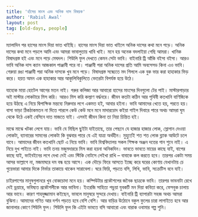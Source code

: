 ```yaml
---
title: 'হাঁসের মাংস এবং অনিক দাস বিষয়ক'
author: 'Rabiul Awal'
layout: post
tag: [old-days, people]
---
```

ম্যালাদিন পর হাসের মাংস দিয়া ভাত খাইছি। হাসের মাংস দিয়া ভাত খাইলে অনিক দাসের কথা মনে পড়ে। অনিক দাসের কথা মনে পড়লে আমি এবং আমরা ভাবালুতায় খাবি খাই। মনে হয় অনেক বদলাইয়া গেছি আমরা। খানিক বিষাদগ্রস্ত হই এবং মনে পড়ে মেঘদল। শিউলি ফুল দেখতে কেমন সেটা ভাবি। বাইনারি ট্রি আঁকি বইসা বইসা। আরও ভাবি অনিক দাস ক্যান আজকাল পাঞ্জাবী পরে না। পাঞ্জাবী পরা অনিক দাসের প্রতি আমি অবসেসড কিনা এও ভাবি। গেরুয়া রঙা পাঞ্জাবী পরা অনিক দাসকে খুব মনে পড়ে। বিষাদগ্রস্ত সন্ধ্যেতে মদ গিললে এক বুক ভার করা হাহাকার ভিড় করে। হয়ত অমন এক হাহাকার আর আকুলিবিকুলিতে ভেতরটা বিপর্যস্ত হয়ে উঠে।

<span class="text_exposed_show">যাহোক মায়া হোটেল আগের মতন নাই। গরুর কলিজা আর আবারো হাসের মাংসের দিনগুলো টের পাই। মাস্টারপাড়ার অই মাস্টার লোকটারে মিস করি। আরও মিস করি কল্যাণ বর্দ্ধনরে। জীবন কতটা কঠিন আর পৃথিবী কতখানি বাণিজ্যিক হয়ে উঠছে এ নিয়ে দ্বিপাক্ষিক মন্তব্যে নিরুদার লগে একমত হই, আবার হইনা। ভাবি আমাদের খেতে হয়, পরতে হয়। বাসা ভাড়া ঠিকঠাকমতন না দিতে পারলে কেউ কেউ মনে মনে মাদারচোদ কইয়া গাইল দিবারে পারে অথচ আমরা ঘুম থেকে উঠে একই বেসিনে দাত মাজতে যাই। এসবই জীবন কিনা তা নিয়া চিন্তিত হই। </span>

<span class="text_exposed_show">মাঝে মাঝে খটকা লেগে যায়। ভাবি যে মিছিল ছুইটা যাইতাছে, তার পেছনে যে হাজার হাজার লোক, স্লোগান দেওয়া লোকটা, ব্যানারের সামনের লোকটা কি বুঝবার পারে যে এই যাত্রা অর্থহীন। মুহুর্তেই শত শত লোক ব্ল্যাক আউটে চলে যাবে। আমাদের জীবন কতখানি ছোট এ নিয়ে ভাবি। ভাবি বিশ্ববিদ্যালয় সকল শিক্ষক অঞ্জন দত্তের গান শুনে নাই। এ নিয়ে দুখ পাইতে নাই। ভাবি তনয় মজুমদাররে মিস করা হয়না অনিকদিন। ভাবতে ভাবতে মায়ের কাছে যাই, বাপের কাছে যাই, ভাইবইনের লগে দেখা দেই এবং স্টিকি নোটসে লেইখা রাখি – বাবাকে কল করতে হবে। তারপর একটা সময় আসর ভাল্লাগে না, মজমাঘরে দম বন্ধ হয়ে আসে। এক দৌড়ে ফিরে আসতে ইচ্ছে করে ঘরের কোণায় যেখানটায় চে গুয়েভারা আমার দিকে নির্ভার তাকায়ে থাকেন সারাবেলা। ঘরে ফিরি, পড়তে বসি, লিখি, ভাবি, সক্রেটিস বনে যাই।</span>

চাইরপাশের মানুষগুলানরে খুব বোকচোদা মনে হয়। কম্পিউটার প্রকৌশলের জনৈক ছাত্রকে ভাবি। তারপর ভাবনাটা রেখে দেই ড্রয়ারে, ভবিষ্যত প্রকৌশলীকে আর ভাবিনা। ইংরেজি সাহিত্য পড়ুয়া যুবকটি মন দিয়া কবিতা করে, ফেসবুক চালায় আর ভাবে। কারণ শাহদুজ্জামান কইছেন, ভাবলে মানুষরে সুন্দরে দেখায়। বাইনারি ট্রি ব্যাপারটা সহজ অথচ আমরা বুঝিনা। আমাদের গণিত আর দর্শন পড়তে হবে বেশি বেশি। আর বাড়ির উঠোনে বকুল ফুলের চারা লাগাইতে হবে আর জানালার কোণে শিউলি ফুল। শিউলি ফুল কি এইটা ভাবতে বসি আবারো এবং বারাক ওবামার গল্প শুনি।